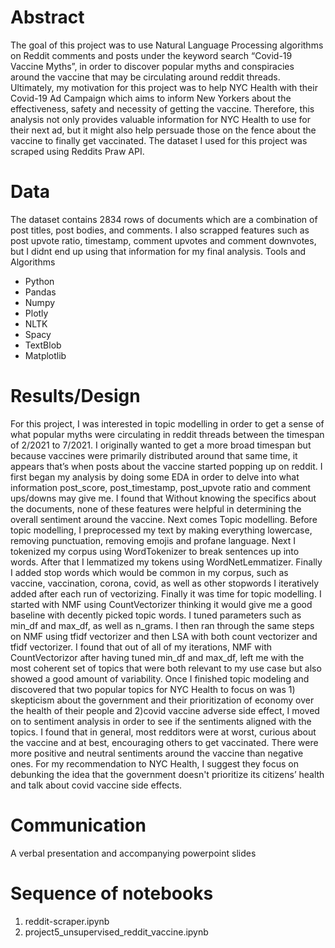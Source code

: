 # Abstract
The goal of this project was to use Natural Language Processing algorithms on Reddit comments and posts under the keyword search “Covid-19 Vaccine Myths”, in order to discover popular myths and conspiracies around the vaccine that may be circulating around reddit threads. Ultimately, my motivation for this project was to help NYC Health with their Covid-19 Ad Campaign which aims to inform New Yorkers about the effectiveness, safety and necessity of getting the vaccine. Therefore, this analysis not only provides valuable information for NYC Health to use for their next ad, but it might also help persuade those on the fence about the vaccine to finally get vaccinated. The dataset I used for this project was scraped using Reddits Praw API.

# Data
The dataset contains 2834 rows of documents which are a combination of post titles, post bodies, and comments. I also scrapped features such as post upvote ratio, timestamp, comment upvotes and comment downvotes, but I didnt end up using that information for my final analysis.
Tools and Algorithms
* Python 
* Pandas 
* Numpy 
* Plotly
* NLTK
* Spacy
* TextBlob
* Matplotlib

# Results/Design 
For this project, I was interested in topic modelling in order to get a sense of what popular myths were circulating in reddit threads between the timespan of 2/2021 to 7/2021. I originally wanted to get a more broad timespan but because vaccines were primarily distributed around that same time, it appears that’s when posts about the vaccine started popping up on reddit. I first began my analysis by doing some EDA in order to delve into what information post_score, post_timestamp, post_upvote ratio and comment ups/downs may give me. I found that Without knowing the specifics about the documents, none of these features were helpful in determining the overall sentiment around the vaccine. Next comes Topic modelling. Before topic modelling, I preprocessed my text by making everything lowercase, removing punctuation, removing emojis and profane language. Next I tokenized my corpus using WordTokenizer to break sentences up into words. After that I lemmatized my tokens using WordNetLemmatizer. Finally I added stop words which would be common in my corpus, such as vaccine, vaccination, corona, covid, as well as other stopwords I iteratively added after each run of vectorizing. Finally it was time for topic modelling. I started with NMF using CountVectorizer thinking it would give me a good baseline with decently picked topic words. I tuned parameters such as min_df and max_df, as well as n_grams. I then ran through the same steps on NMF using tfidf vectorizer and then LSA with both count vectorizer and tfidf vectorizer. I found that out of all of my iterations, NMF with CountVectorizor after having tuned min_df and max_df, left me with the most coherent set of topics that were both relevant to my use case but also showed a good amount of variability. Once I finished topic modeling and discovered that two popular topics for NYC Health to focus on was 1) skepticism about the government and their prioritization of economy over the health of their people and 2)covid vaccine adverse side effect, I moved on to sentiment analysis in order to see if the sentiments aligned with the topics. I found that in general, most redditors were at worst, curious about the vaccine and at best, encouraging others to get vaccinated. There were more positive and neutral sentiments around the vaccine than negative ones. For my recommendation to NYC Health, I suggest they focus on debunking the idea that the government doesn't prioritize its citizens’ health and talk about covid vaccine side effects.

# Communication
A verbal presentation and accompanying powerpoint slides 

# Sequence of notebooks
1. reddit-scraper.ipynb
2. project5_unsupervised_reddit_vaccine.ipynb
